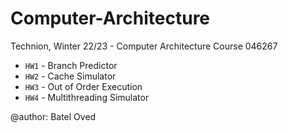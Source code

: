 # Computer-Architecture


Technion, Winter 22/23 - Computer Architecture Course 046267 
* `HW1` - Branch Predictor
* `HW2` - Cache Simulator
* `HW3` - Out of Order Execution
* `HW4` - Multithreading Simulator

@author: Batel Oved
